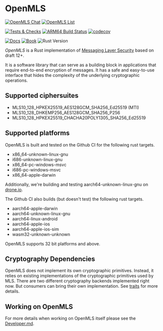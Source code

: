 # OpenMLS

[![OpenMLS Chat][chat-image]][chat-link]
[![OpenMLS List][list-image]][list-link]

[![Tests & Checks][gh-tests-image]](https://github.com/openmls/openmls/actions/workflows/tests.yml)
[![ARM64 Build Status][drone-image]](https://cloud.drone.io/openmls/openmls)
[![codecov][codecov-image]](https://codecov.io/gh/openmls/openmls)

[![Docs][docs-release-badge]][docs-release-link]
[![Book][book-release-badge]][book-release-link]
![Rust Version][rustc-image]

*OpenMLS* is a Rust implementation of [Messaging Layer Security](https://github.com/mlswg/mls-protocol/blob/master/draft-ietf-mls-protocol.md) based on draft 12+.
<!-- The introduction of the book imports the lines up until here (line 14), excluding the headline and separately the lines below (starting from line 20). If the line numbers change here, please modify the imported lines in the book.-->

It is a software library that can serve as a building block in applications that require end-to-end encryption of messages.
It has a safe and easy-to-use interface that hides the complexity of the underlying cryptographic operations.

## Supported ciphersuites

- MLS10_128_HPKEX25519_AES128GCM_SHA256_Ed25519 (MTI)
- MLS10_128_DHKEMP256_AES128GCM_SHA256_P256
- MLS10_128_HPKEX25519_CHACHA20POLY1305_SHA256_Ed25519

## Supported platforms

OpenMLS is built and tested on the Github CI for the following rust targets.

- x86_64-unknown-linux-gnu
- i686-unknown-linux-gnu
- x86_64-pc-windows-msvc
- i686-pc-windows-msvc
- x86_64-apple-darwin

Additionally, we're building and testing aarch64-unknown-linux-gnu on
[drone.io](https://cloud.drone.io/openmls/openmls).

The Github CI also builds (but doesn't test) the following rust targets.

- aarch64-apple-darwin
- aarch64-unknown-linux-gnu
- aarch64-linux-android
- aarch64-apple-ios
- aarch64-apple-ios-sim
- wasm32-unknown-unknown

OpenMLS supports 32 bit platforms and above.

## Cryptography Dependencies

OpenMLS does not implement its own cryptographic primitives. Instead, it relies
on existing implementations of the cryptographic primitives used by MLS. There
are two different cryptography backends implemented right now. But consumers
can bring their own implementation. See [traits](https://github.com/openmls/openmls/tree/main/traits) for more
details.

## Working on OpenMLS
For more details when working on OpenMLS itself please see the [Developer.md].

[chat-image]: https://img.shields.io/badge/zulip-join_chat-blue.svg?style=for-the-badge&logo=zulip
[chat-link]: https://openmls.zulipchat.com
[list-image]: https://img.shields.io/badge/mailing-list-blue.svg?style=for-the-badge
[list-link]: https://groups.google.com/u/0/g/openmls-dev
[rustc-image]: https://img.shields.io/badge/rustc-1.56+-blue.svg?style=for-the-badge&logo=rust
[docs-release-badge]: https://img.shields.io/badge/docs-release-blue.svg?style=for-the-badge
[docs-release-link]: https://docs.rs/crate/openmls/latest
[book-release-badge]: https://img.shields.io/badge/book-release-blue.svg?style=for-the-badge
[book-release-link]: https://openmls.tech/book
[drone-image]: https://img.shields.io/drone/build/openmls/openmls/main?label=ARM64%20Build%20Status&logo=drone&style=for-the-badge
[codecov-image]: https://img.shields.io/codecov/c/github/openmls/openmls/main?logo=codecov&style=for-the-badge
[gh-tests-image]: https://img.shields.io/github/workflow/status/openmls/openmls/Tests/main?label=Tests&style=for-the-badge&logo=github
[gh-deploy-docs-image]: https://img.shields.io/github/workflow/status/openmls/openmls/Deploy%20Docs/main?label=Deploy%20Docs&logo=github&style=for-the-badge
[Developer.md]: https://github.com/openmls/openmls/blob/main/Developer.md
